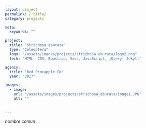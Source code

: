 ```yaml
---
layout: project
permalink: /:title/
category: projects

meta:
  keywords: ""

project:
  title: "Strichosa eburata"
  type: "Coleoptera"
  logo: "/assets/images/projects/strichosa_eburata/logo2.png"
  tech: "HTML, CSS, Boostrap, Sass, JavaScript, jQuery, Jekyll"

agency:
  title: "Red Pineapple Co"
  year: "2017"

images:
  - image:
    url: "/assets/images/projects/strichosa_eburata/image1.JPG"
    alt: ""
  
  
---
```

<p><i>nombre comun </i></p>
